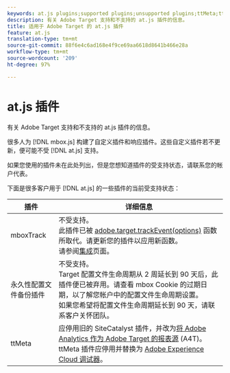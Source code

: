 ```yaml
---
keywords: at.js plugins;supported plugins;unsupported plugins;ttMeta;ttmeta;mboxTrack
description: 有关 Adobe Target 支持和不支持的 at.js 插件的信息。
title: 适用于 Adobe Target 的 at.js 插件
feature: at.js
translation-type: tm+mt
source-git-commit: 88f6e4c6ad168e4f9ce69aa6618d8641b466e28a
workflow-type: tm+mt
source-wordcount: '209'
ht-degree: 97%

---
```



# at.js 插件

有关 Adobe Target 支持和不支持的 at.js 插件的信息。

很多人为 [!DNL mbox.js] 构建了自定义插件和响应插件。这些自定义插件若不更新，便可能不受 [!DNL at.js] 支持。

如果您使用的插件未在此处列出，但是您想知道插件的受支持状态，请联系您的帐户代表。

下面是很多客户用于 [!DNL at.js] 的一些插件的当前受支持状态：

| 插件 | 详细信息 |
|--- |--- |
| mboxTrack | 不受支持。<br>此插件已被 [adobe.target.trackEvent(options)](/help/c-implementing-target/c-implementing-target-for-client-side-web/adobe-target-trackevent.md) 函数所取代。请更新您的插件以应用新函数。<br>请参阅[集成](/help/c-implementing-target/c-implementing-target-for-client-side-web/c-how-atjs-works/target-atjs-integrations.md)页面。 |
| 永久性配置文件备份插件 | 不受支持。<br>Target 配置文件生命周期从 2 周延长到 90 天后，此插件便已被弃用。请查看 mbox Cookie 的过期日期，以了解您帐户中的配置文件生命周期设置。<br>如果您希望将配置文件生命周期延长到 90 天，请联系客户关怀团队。 |
| ttMeta | 应停用旧的 SiteCatalyst 插件，并改为[将 Adobe Analytics 作为 Adobe Target 的报表源](/help/c-integrating-target-with-mac/a4t/a4t.md) (A4T)。ttMeta 插件应停用并替换为 [Adobe Experience Cloud 调试器](https://chrome.google.com/webstore/detail/adobe-experience-cloud-de/ocdmogmohccmeicdhlhhgepeaijenapj)。 |